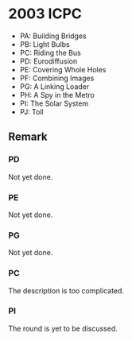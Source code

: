 # 2003 ICPC

* PA: Building Bridges
* PB: Light Bulbs
* PC: Riding the Bus
* PD: Eurodiffusion
* PE: Covering Whole Holes
* PF: Combining Images
* PG: A Linking Loader
* PH: A Spy in the Metro
* PI: The Solar System
* PJ: Toll

## Remark

### PD

Not yet done.

### PE 

Not yet done.

### PG

Not yet done.

### PC

The description is too complicated.

### PI

The round is yet to be discussed.